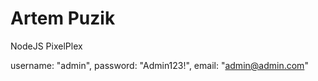 # Artem Puzik

NodeJS PixelPlex



username: "admin",
password: "Admin123!",
email: "admin@admin.com"